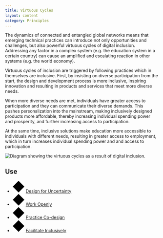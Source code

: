 ```yaml
---
title: Virtuous Cycles
layout: content
category: Principles
---
```


The dynamics of connected and entangled global networks means that emerging technical practices can introduce not only opportunities and challenges, but also powerful virtuous cycles of digital inclusion. Addressing any factor in a complex system (e.g. the education system in a certain country) can cause an amplified and escalating reaction in other systems (e.g. the world economy).

Virtuous cycles of inclusion are triggered by following practices which in themselves are inclusive. First, by insisting on diverse participation from the start, the design and development process is more inclusive, inspiring innovation and resulting in products and services that meet more diverse needs.

When more diverse needs are met, individuals have greater access to participation and they can communicate their diverse demands. This pushes personalization into the mainstream, making inclusively designed products more affordable, thereby increasing individual spending power and prosperity, and further increasing access to participation.

At the same time, inclusive solutions make education more accessible to individuals with different needs, resulting in greater access to employment, which in turn increases individual spending power and and access to participation.

![Diagram showing the virtuous cycles as a result of digital inclusion.](/images/Virtuous_cycles_of_digital_inclusion.jpg)

## Use
* ![Blue diamond](/images/icon-diamond.svg) [Design for Uncertainty](/practices/DesignForUncertainty.html)
* ![Blue diamond](/images/icon-diamond.svg) [Work Openly](/practices/WorkOpenly.html)
* ![Blue diamond](/images/icon-diamond.svg) [Practice Co-design](/practices/PracticeCoDesign.html)
* ![Blue diamond](/images/icon-diamond.svg) [Facilitate Inclusively](/practices/FacilitateInclusively.html)
